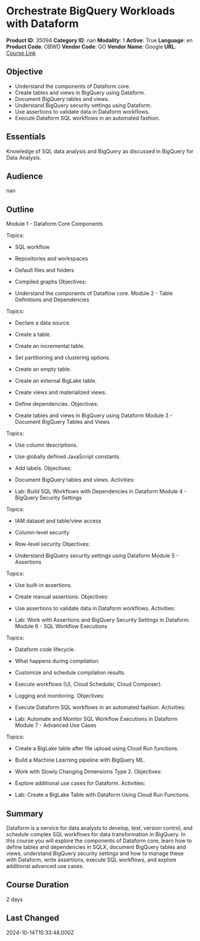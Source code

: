 # Orchestrate BigQuery Workloads with Dataform

**Product ID**: 35094
**Category ID**: nan
**Modality**: 1
**Active**: True
**Language**: en
**Product Code**: OBWD
**Vendor Code**: GO
**Vendor Name**: Google
**URL**: [Course Link](https://www.fastlaneus.com/course/google-obwd)

## Objective
- Understand the components of Dataform core.
- Create tables and views in BigQuery using Dataform.
- Document BigQuery tables and views.
- Understand BigQuery security settings using Dataform.
- Use assertions to validate data in Dataform workflows.
- Execute Dataform SQL workflows in an automated fashion.

## Essentials
Knowledge of SQL data analysis and BigQuery as discussed in BigQuery for Data Analysis.

## Audience
nan

## Outline
Module 1 - Dataform Core Components


Topics:



- SQL workflow
- Repositories and workspaces
- Default files and folders
- Compiled graphs
Objectives:



- Understand the components of Dataflow core.
Module 2 - Table Definitions and Dependencies


Topics:



- Declare a data source.
- Create a table.
- Create an incremental table.
- Set partitioning and clustering options.
- Create an empty table.
- Create an external BigLake table.
- Create views and materialized views.
- Define dependencies.
Objectives:



- Create tables and views in BigQuery using Dataform
Module 3 - Document BigQuery Tables and Views


Topics:



- Use column descriptions.
- Use globally defined JavaScript constants.
- Add labels.
Objectives:



- Document BigQuery tables and views.
Activities:



- Lab: Build SQL Workflows with Dependencies in Dataform
Module 4 - BigQuery Security Settings


Topics:



- IAM dataset and table/view access
- Column-level security
- Row-level security
Objectives:



- Understand BigQuery security settings using Dataform
Module 5 - Assertions


Topics:



- Use built-in assertions.
- Create manual assertions.
Objectives:



- Use assertions to validate data in Dataform workflows.
Activities:



- Lab: Work with Assertions and BigQuery Security Settings in Dataform.
Module 6 - SQL Workflow Executions


Topics:



- Dataform code lifecycle.
- What happens during compilation.
- Customize and schedule compilation results.
- Execute workflows (UI, Cloud Scheduler, Cloud Composer).
- Logging and monitoring.
Objectives:



- Execute Dataform SQL workflows in an automated fashion.
Activities:



- Lab: Automate and Monitor SQL Workflow Executions in Dataform
Module 7 - Advanced Use Cases


Topics:



- Create a BigLake table after file upload using Cloud Run functions.
- Build a Machine Learning pipeline with BigQuery ML.
- Work with Slowly Changing Dimensions Type 2.
Objectives:



- Explore additional use cases for Dataform.
Activities:



- Lab: Create a BigLake Table with Dataform Using Cloud Run Functions.

## Summary
Dataform is a service for data analysts to develop, test, version control, and schedule complex SQL workflows for data transformation in BigQuery. In this course you will explore the components of Dataform core, learn how to define tables and dependencies in SQLX, document BigQuery tables and views, understand BigQuery security settings and how to manage these with Dataform, write assertions, execute SQL workflows, and explore additional advanced use cases.

## Course Duration
2 days

## Last Changed
2024-10-14T15:33:48.000Z
